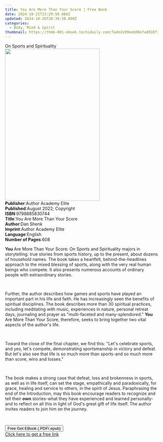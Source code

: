 ```yaml
---
title: You Are More Than Your Score | Free Book
date: 2024-10-21T23:29:50.666Z
updated: 2024-10-26T20:39:50.890Z
categories:
  - Body, Mind & Spirit
thumbnail: https://thmb-001-ebook.techidaily.com/fade2e99eeb80efad010f3f97bdc5767f4be231c6816bdaba73d59ebe5e8e6bf.jpg
---
```

<main id="book-container">
  <div class="flex flex-col">
    <div class="book-brief flex-1 py-6 px-4 sm:p-6 md:py-10 md:px-8">
      <!-- brief-->
      <div class="book-brief-main">On Sports and Spirituality</div>
    </div>
    <div
      class="book-meta-info flex-1 grid gap-4 col-start-1 col-end-3 row-start-1 sm:mb-6 sm:grid-cols-4 lg:gap-6 lg:col-start-2 lg:row-end-6 lg:row-span-6 lg:mb-0"
    >
      <div
        class="book-meta-info-left place-content-center mt-4 p-4 text-sm leading-6 col-start-2 col-span-2 dark:text-slate-400"
      >
        <img
          class="w-full h-500 object-cover rounded-lg sm:h-255 sm:col-span-2 lg:col-span-full"
          src="https://img-001-ebook.techidaily.com/ff17406c8c5a5d3a1db83b949ccdd345cb55084f8f4335d337b92581eba0d8ae.jpg"
          alt=""
          width="312"
          height="500"
        />
      </div>
      <div
        class="book-meta-info-right mt-2 col-start-1 row-start-2 col-span-3 self-center"
      >
        <!-- meta data  -->
        <div class="flex flex-col px-4 md:px-8">
          <div class="flex-1">
            <strong>Publisher</strong>:<span class="px-2"
              >Author Academy Elite</span
            >
          </div>
          <div class="flex-1">
            <strong>Published</strong>:<span class="px-2"
              >August 2022; Copyright</span
            >
          </div>
          <div class="flex-1">
            <strong>ISBN</strong>:<span class="px-2">9798885830744</span>
          </div>
          <div class="flex-1">
            <strong>Title</strong>:<span class="px-2"
              >You Are More Than Your Score</span
            >
          </div>
          <div class="flex-1">
            <strong>Author</strong>:<span class="px-2">Dan Shenk</span>
          </div>
          <div class="flex-1">
            <strong>Imprint</strong>:<span class="px-2"
              >Author Academy Elite</span
            >
          </div>
          <div class="flex-1">
            <strong>Language</strong>:<span class="px-2">English</span>
          </div>
          <div class="flex-1">
            <strong>Number of Pages</strong>:<span class="px-2">608</span>
          </div>
        </div>
      </div>
    </div>
    <div class="book-description flex-1 py-6 px-4 sm:p-6 md:py-10 md:px-8">
      <div class="book-description-main">
        <div accordion-content="" id="description">
          <p>
            <strong style="color: rgb(34, 34, 34)">You </strong>Are More Than
            Your Score: On Sports and Spirituality<span
              style="color: rgb(34, 34, 34)"
            >
              majors in storytelling: true stories from sports history, up to
              the present, about dozens of household names. The book takes a
              heartfelt, behind-the-headlines approach to the mixed blessing of
              sports, along with the very real human beings who compete. It also
              presents numerous accounts of ordinary people with extraordinary
              stories.&nbsp;</span
            >
          </p>
          <p><span style="color: rgb(34, 34, 34)">&nbsp;</span></p>
          <p>
            <span style="color: rgb(34, 34, 34)"
              >Further, the author describes how games and sports have played an
              important part in his life and faith. He has increasingly seen the
              benefits of spiritual disciplines. The book describes more than 30
              spiritual practices, including meditating with music, experiences
              in nature, personal retreat days, journaling and prayer as
              "multi-faceted and many-splendored." </span
            ><strong style="color: rgb(34, 34, 34)">You</strong> Are More Than
            Your Score<span style="color: rgb(34, 34, 34)"
              >, therefore, seeks to bring together two vital aspects of the
              author's life.</span
            >
          </p>
          <p><span style="color: rgb(34, 34, 34)">&nbsp;</span></p>
          <p>
            <span style="color: rgb(34, 34, 34)"
              >Toward the close of the final chapter, we find this: "Let's
              celebrate sports, and yes, let's compete, demonstrating
              sportsmanship in victory and defeat. But let's also see that life
              is so much more than sports-and so much more than score, wins and
              losses."</span
            >
          </p>
          <p><span style="color: rgb(34, 34, 34)">&nbsp;</span></p>
          <p>
            <span style="color: rgb(34, 34, 34)"
              >The book makes a strong case that defeat, loss and brokenness in
              sports, as well as in life itself, can set the stage, empathically
              and paradoxically, for grace, healing and service to others, in
              the spirit of Jesus. Paraphrasing the end of the Introduction, may
              this book encourage readers to recognize and tell their </span
            ><strong style="color: rgb(34, 34, 34)">own</strong
            ><span style="color: rgb(34, 34, 34)">
              stories-what they have experienced and learned personally-and to
              reflect on all this in light of God's great gift of life itself.
              The author invites readers to join him on the journey.</span
            >
          </p>
          <p><br /></p>
        </div>
        <div class="accordion-fader"></div>
      </div>
    </div>
    <div class="book-excerpts flex-1 py-6 px-4 sm:p-6 md:py-10 md:px-8"></div>
    <div
      class="book-about-author flex-1 py-6 px-4 sm:p-6 md:py-10 md:px-8"
    ></div>
    <div class="book-free-get flex-1 py-6 px-4 sm:p-6 md:py-10 md:px-8">
      <button
        id="btn-free-get"
        class="bg-blue-500 hover:bg-blue-700 text-white font-bold py-2 px-4 rounded"
      >
        Free Get EBook (.PDF/.epub)
      </button>
      <div id="countdown-display" class="px-2 text-lg mt-2"></div>
      <a
        id="free-link"
        class="hidden bg-blue-500 hover:bg-blue-700 text-white font-bold py-2 px-4 rounded"
        href="https://www.ebooks.com/en-us/book/210668774/you-are-more-than-your-score/dan-shenk/"
        target="_blank"
        >Click here to get a free link</a
      >
    </div>
    <script>
      let countdownTime = 0;
      let countdownInterval = null;
      document
        .getElementById('btn-free-get')
        .addEventListener('click', startCountdown);
      function startCountdown() {
        countdownTime = new Date().getTime() + 60000 * 3;
        countdownInterval = setInterval(updateCountdown, 1000);
        document.getElementById('btn-free-get').disabled = true;
        document
          .getElementById('btn-free-get')
          .classList.add('bg-gray-500', 'cursor-not-allowed');
      }
      function updateCountdown() {
        let currentTime = new Date().getTime();
        let timeLeft = countdownTime - currentTime;
        let secondsLeft = Math.floor(timeLeft / 1000);
        document.getElementById('countdown-display').innerHTML =
          `Remaining time: ${secondsLeft} seconds.`;
        if (secondsLeft <= 0) {
          clearInterval(countdownInterval);
          document.getElementById('btn-free-get').classList.add('hidden');
          document.getElementById('free-link').classList.remove('hidden');
          document.getElementById('countdown-display').innerHTML = '';
        }
      }
    </script>
  </div>
</main>

<ins class="adsbygoogle"
      style="display:block"
      data-ad-client="ca-pub-7571918770474297"
      data-ad-slot="8358498916"
      data-ad-format="auto"
      data-full-width-responsive="true"></ins>
    